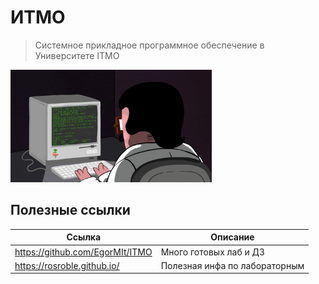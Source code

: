 # ИТМО

> Системное прикладное программное обеспечение в Университете IТМО<br>

<img alt="#JAVA" src="https://github.com/anvrich/ITMOLabs/blob/ad002b59ecc63235ade37eb4a89d1465e4392dae/.GIF/giphy.gif" height="180">

## Полезные ссылки

| Ссылка | Описание |
| --- | --- |
| https://github.com/EgorMIt/ITMO <br> | Много готовых лаб и ДЗ |
| https://rosroble.github.io/ | Полезная инфа по лабораторным |
